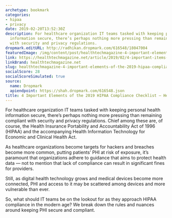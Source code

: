 ```yaml
---
archetype: bookmark
categories:
- hipaa
- privacy
date: 2019-02-20T13:52:30Z
description: For healthcare organization IT teams tasked with keeping personal health
  information secure, there’s perhaps nothing more pressing than remaining compliant
  with security and privacy regulations.
dropmark.editURL: http://radhikan.dropmark.com/616548/18047004
featuredImage: /img/content/post/healthtechmagazine-4-important-elements-of-the-2019-hipaa-compliance-checklist-healthtech.jpg
link: https://healthtechmagazine.net/article/2019/02/4-important-items-your-2019-hipaa-compliance-checklist-perfcon
linkBrand: healthtechmagazine.net
slug: healthtechmagazine-4-important-elements-of-the-2019-hipaa-compliance-checklist-healthtech
socialScore: 28
socialScoreSimulated: true
source:
  name: Dropmark
  apiendpoint: https://shah.dropmark.com/616548.json
title: 4 Important Elements of the 2019 HIPAA Compliance Checklist — HealthTech
---
```

For healthcare organization IT teams tasked with keeping personal health information secure, there’s perhaps nothing more pressing than remaining compliant with security and privacy regulations. Chief among these are, of course, the Health Insurance Portability and Accountability Act of 1996 (HIPAA) and the accompanying Health Information Technology for Economic and Clinical Health Act.

As healthcare organizations become targets for hackers and breaches become more common, putting patients’ PHI at risk of exposure, it’s paramount that organizations adhere to guidance that aims to protect health data — not to mention that lack of compliance can result in significant fines for providers.

Still, as digital health technology grows and medical devices become more connected, PHI and access to it may be scattered among devices and more vulnerable than ever.

So, what should IT teams be on the lookout for as they approach HIPAA compliance in the modern age? We break down the rules and nuances around keeping PHI secure and compliant.

